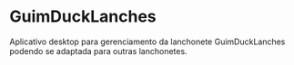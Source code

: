 # GuimDuckLanches
Aplicativo desktop para gerenciamento da lanchonete GuimDuckLanches podendo se adaptada para outras lanchonetes.
